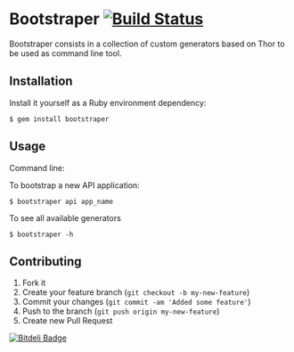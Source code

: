 # Bootstraper [![Build Status](https://secure.travis-ci.org/zertico/bootstraper.png)](http://travis-ci.org/zertico/bootstraper)

Bootstraper consists in a collection of custom generators based on Thor to be used as command line tool.

## Installation

Install it yourself as a Ruby environment dependency:

    $ gem install bootstraper

## Usage

Command line:

To bootstrap a new API application:

    $ bootstraper api app_name

To see all available generators

    $ bootstraper -h

## Contributing

1. Fork it
2. Create your feature branch (`git checkout -b my-new-feature`)
3. Commit your changes (`git commit -am 'Added some feature'`)
4. Push to the branch (`git push origin my-new-feature`)
5. Create new Pull Request


[![Bitdeli Badge](https://d2weczhvl823v0.cloudfront.net/fknappe/bootstraper/trend.png)](https://bitdeli.com/free "Bitdeli Badge")

